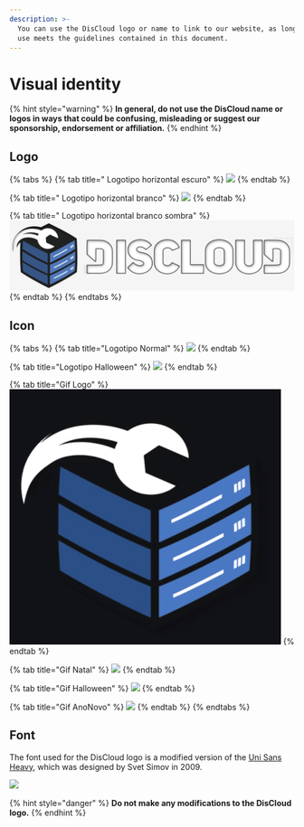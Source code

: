 ```yaml
---
description: >-
  You can use the DisCloud logo or name to link to our website, as long as its
  use meets the guidelines contained in this document.
---
```


# Visual identity

{% hint style="warning" %}
**In general, do not use the DisCloud name or logos in ways that could be confusing, misleading or suggest our sponsorship, endorsement or affiliation.**
{% endhint %}

## Logo

{% tabs %}
{% tab title=" Logotipo horizontal escuro" %}
![](../../.gitbook/assets/spoiler_discloud_dark.png)
{% endtab %}

{% tab title=" Logotipo horizontal branco" %}
![](../../.gitbook/assets/spoiler_discloud_branco.png)
{% endtab %}

{% tab title=" Logotipo horizontal branco sombra" %}
![](../../.gitbook/assets/discloud2%20%281%29%20%281%29.png)
{% endtab %}
{% endtabs %}

## Icon

{% tabs %}
{% tab title="Logotipo Normal" %}
![](../../.gitbook/assets/discloudlogo%20%281%29.png)
{% endtab %}

{% tab title="Logotipo Halloween" %}
![](../../.gitbook/assets/discloudhalloween.png)
{% endtab %}

{% tab title="Gif Logo" %}
![](../../.gitbook/assets/icongif%20%281%29%20%281%29%20%281%29.gif)
{% endtab %}

{% tab title="Gif Natal" %}
![](../../.gitbook/assets/natal.gif)
{% endtab %}

{% tab title="Gif Halloween" %}
![](../../.gitbook/assets/gif1.gif)
{% endtab %}

{% tab title="Gif AnoNovo" %}
![](../../.gitbook/assets/ww-1-.gif)
{% endtab %}
{% endtabs %}

## Font <a id="fonte"></a>

The font used for the DisCloud logo is a modified version of the [Uni Sans Heavy](https://www.myfonts.com/fonts/font-fabric/uni-sans/), which was designed by Svet Simov in 2009.

![](https://gblobscdn.gitbook.com/assets%2F-LmveSmUr3rXxq5cvnW5%2F-Lqi6xDE_7ijG6VKAzZX%2F-LqiHnjhuikLfPyTV8AU%2FDisCloud-Background.png?alt=media&token=033f6251-ce81-4a52-9817-a30394ca2ba3)

{% hint style="danger" %}
**Do not make any modifications to the DisCloud logo.**
{% endhint %}

